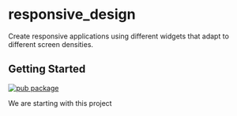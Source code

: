 # responsive_design

Create responsive applications using different widgets that adapt to different screen densities.

## Getting Started
[![pub package](https://data.apkhere.com/55/io.flutter.demo.gallery/0.6.0/icon.png!s)](https://pub.dev/packages/responsive_design)

We are starting with this project